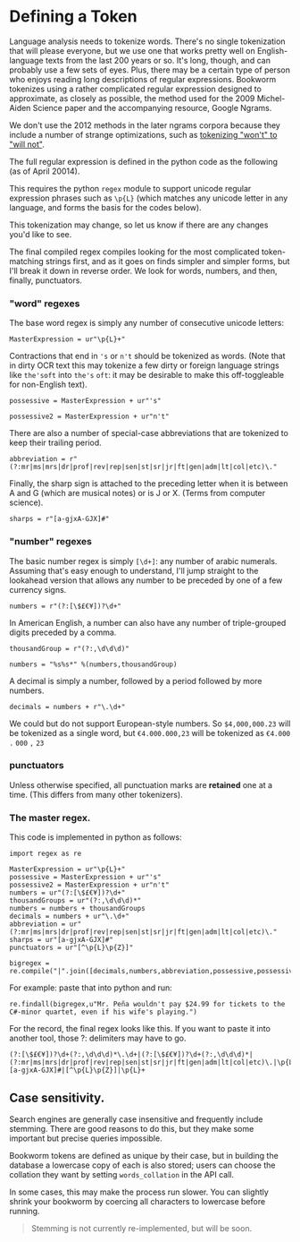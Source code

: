 # Defining a Token

Language analysis needs to tokenize words. There's no single tokenization that will please everyone, but we use one that works pretty well on English-language texts from the last 200 years or so. It's long, though, and can probably use a few sets of eyes. Plus, there may be a certain type of person who enjoys reading long descriptions of regular expressions. Bookworm tokenizes using a rather complicated regular expression designed to approximate, as closely as possible, the method used for the 2009 Michel-Aiden Science paper and the accompanying resource, Google Ngrams.

We don't use the 2012 methods in the later ngrams corpora because they include a number of strange optimizations, such as [tokenizing "won't" to "will not"](https://books.google.com/ngrams/graph?content=won%27t%2Cwill+not&year_start=1800&year_end=2000&corpus=15&smoothing=3&share=&direct_url=t1%3B%2Cwill%20not%3B%2Cc0%3B.t1%3B%2Cwill%20not%3B%2Cc0).

The full regular expression is defined in the python code as the following (as of April 20014).

This requires the python `regex` module to support unicode regular expression phrases such as `\p{L}` (which matches any unicode letter in any language, and forms the basis for the codes below).

This tokenization may change, so let us know if there are any changes you'd like to see.

The final compiled regex compiles looking for the most complicated token-matching strings first, and as it goes on finds simpler and simpler forms, but I'll break it down in reverse order. We look for words, numbers, and then, finally, punctuators.

### "word" regexes

The base word regex is simply any number of consecutive unicode letters:

```
MasterExpression = ur"\p{L}+"
```

Contractions that end in `'s` or `n't` should be tokenized as words. (Note that in dirty OCR text this may tokenize a few dirty or foreign language strings like `the'soft` into `the's` `oft`: it may be desirable to make this off-toggleable for non-English text).

```
possessive = MasterExpression + ur"'s"

possessive2 = MasterExpression + ur"n't"
```

There are also a number of special-case abbreviations that are tokenized to keep their trailing period.

```
abbreviation = r"(?:mr|ms|mrs|dr|prof|rev|rep|sen|st|sr|jr|ft|gen|adm|lt|col|etc)\."
```

Finally, the sharp sign is attached to the preceding letter when it is between A and G (which are musical notes) or is J or X. (Terms from computer science).

```
sharps = r"[a-gjxA-GJX]#"
```

### "number" regexes
The basic number regex is simply `[\d+]`: any number of arabic numerals. Assuming that's easy enough to understand, I'll jump straight to the lookahead version that allows any number to be preceded by one of a few currency signs.

```
numbers = r"(?:[\$£€¥])?\d+"
```

In American English, a number can also have any number of triple-grouped digits preceded by a comma.

```
thousandGroup = r"(?:,\d\d\d)"

numbers = "%s%s*" %(numbers,thousandGroup)
```

A decimal is simply a number, followed by a period followed by more numbers.

```
decimals = numbers + r"\.\d+"
```

We could but do not support European-style numbers. So `$4,000,000.23` will be tokenized as a single word, but `€4.000.000,23` will be tokenized as `€4.000` `.` `000` `,` `23`

### punctuators

Unless otherwise specified, all punctuation marks are **retained** one at a time. (This differs from many other tokenizers).

### The master regex.

This code is implemented in python as follows:

``` {python}
import regex as re

MasterExpression = ur"\p{L}+"
possessive = MasterExpression + ur"'s"
possessive2 = MasterExpression + ur"n't"
numbers = ur"(?:[\$£€¥])?\d+"
thousandGroups = ur"(?:,\d\d\d)*"
numbers = numbers + thousandGroups
decimals = numbers + ur"\.\d+"
abbreviation = ur"(?:mr|ms|mrs|dr|prof|rev|rep|sen|st|sr|jr|ft|gen|adm|lt|col|etc)\."
sharps = ur"[a-gjxA-GJX]#"
punctuators = ur"[^\p{L}\p{Z}]"

bigregex = re.compile("|".join([decimals,numbers,abbreviation,possessive,possessive2,sharps,punctuators,MasterExpression]),re.UNICODE|re.IGNORECASE)
```

For example: paste that into python and run:

```
re.findall(bigregex,u"Mr. Peña wouldn't pay $24.99 for tickets to the C#-minor quartet, even if his wife's playing.")
```

For the record, the final regex looks like this. If you want to paste it into another tool, those ?: delimiters may have to go.

```
(?:[\$£€¥])?\d+(?:,\d\d\d)*\.\d+|(?:[\$£€¥])?\d+(?:,\d\d\d)*|(?:mr|ms|mrs|dr|prof|rev|rep|sen|st|sr|jr|ft|gen|adm|lt|col|etc)\.|\p{L}+'s|\p{L}+n't|[a-gjxA-GJX]#|[^\p{L}\p{Z}]|\p{L}+
```

## Case sensitivity.

Search engines are generally case insensitive and frequently include stemming. There are good reasons to do this, but they make some important but precise queries impossible.

Bookworm tokens are defined as unique by their case, but in building the database a lowercase copy of each is also stored; users can choose the collation they want by setting `words_collation` in the API call.

In some cases, this may make the process run slower. You can slightly shrink your bookworm by coercing all characters to lowercase before running.

> Stemming is not currently re-implemented, but will be soon.
